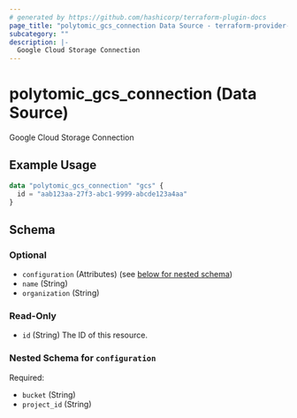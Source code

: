 ```yaml
---
# generated by https://github.com/hashicorp/terraform-plugin-docs
page_title: "polytomic_gcs_connection Data Source - terraform-provider-polytomic"
subcategory: ""
description: |-
  Google Cloud Storage Connection
---
```


# polytomic_gcs_connection (Data Source)

Google Cloud Storage Connection

## Example Usage

```terraform
data "polytomic_gcs_connection" "gcs" {
  id = "aab123aa-27f3-abc1-9999-abcde123a4aa"
}
```

<!-- schema generated by tfplugindocs -->
## Schema

### Optional

- `configuration` (Attributes) (see [below for nested schema](#nestedatt--configuration))
- `name` (String)
- `organization` (String)

### Read-Only

- `id` (String) The ID of this resource.

<a id="nestedatt--configuration"></a>
### Nested Schema for `configuration`

Required:

- `bucket` (String)
- `project_id` (String)


